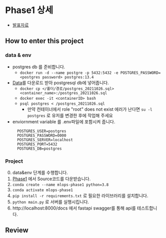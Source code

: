 # Phase1 상세

- [발표자료](https://docs.google.com/presentation/d/16cQSK4t3O86uMFg6iEr02MrtNUQf95RTcTleAAR44fY)

## How to enter this project

### data & env

- postgres db 를 준비합니다.
  - `docker run -d --name postgre -p 5432:5432 -e POSTGRES_PASSWORD=<postgres password> postgres:13.4` 
- [Data](https://drive.google.com/file/d/1YPOPA1jnXFyJvl6ikThejvVnxOJl9ya5/view?usp=sharing)를 다운로드 받아 postgresql db에 넣어줍니다.
  - `docker cp </폴더/경로/postgres_20211026.sql> <container_name>:/postgres_20211026.sql`
  - `docker exec -it <containerID> bash`
  - `psql postgres < /postgres_20211026.sql`
    - 만약 컨테이너에서 role "root" does not exist 에러가 난다면 `su -l postgres` 로 유저를 변경한 후에 작업해 주세요
- enviornment variable 를 .env파일에 포함시켜 줍니다.
  ```plain
    POSTGRES_USER=postgres
    POSTGRES_PASSWORD=0000
    POSTGRES_SERVER=localhost
    POSTGRES_PORT=5432
    POSTGRES_DB=postgres
  ```

### Project

0. data&env 단계를 수행합니다.
1. [Phase1](https://github.com/State-of-The-MLOps/MLOps/releases/tag/v1.0.0) 에서 Source코드를 다운받습니다.
2. `conda create --name mlops-phase1 python=3.8`
3. `conda activate mlops-phase1`
4. `pip install -r requirements.txt` 로 필요한 라이브러리를 설치합니다.
5. `python main.py` 로 서버를 실행시킵니다.
6. http://localhost:8000/docs 에서 fastapi swagger를 통해 api를 테스트합니다.

## Review